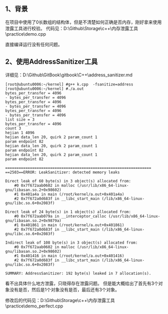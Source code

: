 ## 1、背景
在项目中使用了0长数组的结构体，但是不清楚如何正确是否内存，刚好拿来使用泄露工具进行校验。
代码见：D:\Github\Storage\c++\内存泄露工具\practice\demo.cpp

直接编译运行没有任何问题。

## 2、使用AddressSanitizer工具
详细见：D:\Github\GitBook\gitbook\C++\address_sanitizer.md

```
[root@ubuntu0006:~/kernel] #g++ k.cpp  -fsanitize=address
[root@ubuntu0006:~/kernel] #./a.out
bytes_per_transfer = 4096
- bytes_per_transfer = 4096
bytes_per_transfer = 4096
- bytes_per_transfer = 4096
bytes_per_transfer = 4096
- bytes_per_transfer = 4096
list size = 3
bytes_per_transfer = 4096
count 3
hejian 1 4096
hejian data_len 20, quirk 2 param_count 1
param endpoint 82
hejian data_len 20, quirk 2 param_count 1
param endpoint 82
hejian data_len 20, quirk 2 param_count 1
param endpoint 82

=================================================================
==2503==ERROR: LeakSanitizer: detected memory leaks

Direct leak of 60 byte(s) in 3 object(s) allocated from:
    #0 0x7f672aab0602 in malloc (/usr/lib/x86_64-linux-gnu/libasan.so.2+0x98602)
    #1 0x401a4a in main (/root/kernel/a.out+0x401a4a)
    #2 0x7f672a0d683f in __libc_start_main (/lib/x86_64-linux-gnu/libc.so.6+0x2083f)

Direct leak of 24 byte(s) in 1 object(s) allocated from:
    #0 0x7f672aab079a in __interceptor_calloc (/usr/lib/x86_64-linux-gnu/libasan.so.2+0x9879a)
    #1 0x401861 in main (/root/kernel/a.out+0x401861)
    #2 0x7f672a0d683f in __libc_start_main (/lib/x86_64-linux-gnu/libc.so.6+0x2083f)

Indirect leak of 108 byte(s) in 3 object(s) allocated from:
    #0 0x7f672aab0602 in malloc (/usr/lib/x86_64-linux-gnu/libasan.so.2+0x98602)
    #1 0x401416 in main (/root/kernel/a.out+0x401416)
    #2 0x7f672a0d683f in __libc_start_main (/lib/x86_64-linux-gnu/libc.so.6+0x2083f)

SUMMARY: AddressSanitizer: 192 byte(s) leaked in 7 allocation(s).
```
看不出具体什么地方泄露，只晓得存在泄露问题。
但是能大概给出了首先有3个对象没有是否，然后是1个对象没有是否，最后还有3个对象。

修改后的代码见：D:\Github\Storage\c++\内存泄露工具\practice\demo_perfect.cpp






